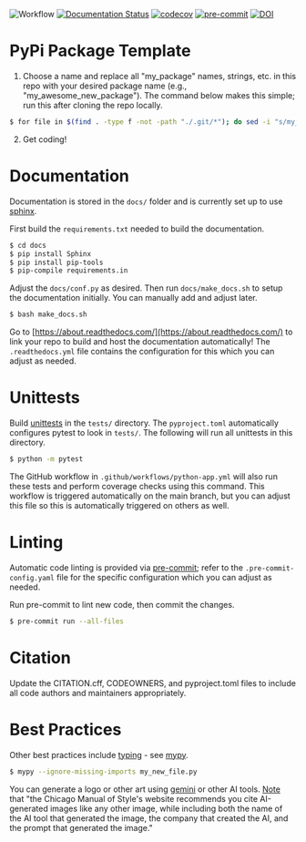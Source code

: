 ![Workflow](https://github.com/mahynski/my_package/actions/workflows/python-app.yml/badge.svg?branch=main)
[![Documentation Status](https://readthedocs.org/projects/my_package/badge/?version=latest)](https://my_package.readthedocs.io/en/latest/?badge=latest)
[![codecov](https://codecov.io/gh/mahynski/my_package/branch/main/graph/badge.svg?token=YSLBQ33C7F)](https://codecov.io/gh/mahynski/my_package)
[![pre-commit](https://img.shields.io/badge/pre--commit-enabled-brightgreen?logo=pre-commit&logoColor=white)](https://github.com/pre-commit/pre-commit)
[![DOI](https://zenodo.org/badge/331207062.svg)](https://zenodo.org/badge/latestdoi/331207062)
<!--[![DOI](https://zenodo.org/badge/{github_id}.svg)](https://zenodo.org/badge/latestdoi/{github_id})-->

<!--
[![Code style: black](https://img.shields.io/badge/code%20style-black-000000.svg)](https://github.com/psf/black)
[![Imports: isort](https://img.shields.io/badge/%20imports-isort-%231674b1?style=flat&labelColor=ef8336)](https://pycqa.github.io/isort/)
-->

PyPi Package Template
===

1. Choose a name and replace all "my_package" names, strings, etc. in this repo with your desired package name (e.g., "my_awesome_new_package").  The command below makes this simple; run this after cloning the repo locally.

~~~bash
$ for file in $(find . -type f -not -path "./.git/*"); do sed -i "s/my_package/my_awesome_new_package/g" $file; done
~~~

2. Get coding!

Documentation
===

Documentation is stored in the `docs/` folder and is currently set up to use [sphinx](https://www.sphinx-doc.org/en/master/).

First build the `requirements.txt` needed to build the documentation.

~~~bash
$ cd docs
$ pip install Sphinx
$ pip install pip-tools
$ pip-compile requirements.in
~~~

Adjust the `docs/conf.py` as desired. Then run `docs/make_docs.sh` to setup the documentation initially.  You can manually add and adjust later.

~~~bash
$ bash make_docs.sh
~~~

Go to [https://about.readthedocs.com/](https://about.readthedocs.com/) to link your repo to build and host the documentation automatically!  The `.readthedocs.yml` file contains the configuration for this which you can adjust as needed.

Unittests
===

Build [unittests](https://docs.python.org/3/library/unittest.html) in the `tests/` directory.  The `pyproject.toml` automatically configures pytest to look in `tests/`.  The following will run all unittests in this directory.

~~~bash
$ python -m pytest
~~~

The GitHub workflow in `.github/workflows/python-app.yml` will also run these tests and perform coverage checks using this command.  This workflow is triggered automatically on the main branch, but you can adjust this file so this is automatically triggered on others as well.

Linting
===

Automatic code linting is provided via [pre-commit](https://pre-commit.com/); refer to the `.pre-commit-config.yaml` file for the specific configuration which you can adjust as needed.

Run pre-commit to lint new code, then commit the changes.

~~~bash
$ pre-commit run --all-files
~~~

Citation
===

Update the CITATION.cff, CODEOWNERS, and pyproject.toml files to include all code authors and maintainers appropriately.

Best Practices
===

Other best practices include [typing](https://docs.python.org/3/library/typing.html) - see [mypy](https://mypy-lang.org/).

~~~bash
$ mypy --ignore-missing-imports my_new_file.py
~~~

You can generate a logo or other art using [gemini](https://gemini.google.com/app) or other AI tools. [Note](https://lib.guides.umd.edu/c.php?g=1340355&p=9896961#:~:text=The%20Chicago%20Manual%20of%20Style's,prompt%20that%20generated%20the%20image.) that "the Chicago Manual of Style's website recommends you cite AI-generated images like any other image, while including both the name of the AI tool that generated the image, the company that created the AI, and the prompt that generated the image."
